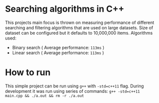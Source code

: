# Searching algorithms in C++

This projects main focus is thrown on measuring performance of different searching and filtering algorithms that are used on large datasets. Size of dataset can be configured but it defaults to 10,000,000 items. Algorithms used:

* Binary search ( Average performance: `113ms`  )
* Linear search ( Average performance: `113ms` )

# How to run

This simple project can be run using `g++` with `-std=c++11` flag. During development it was run using series of commands: `g++ -std=c++11 main.cpp && ./a.out && rm -r ./a.out`
